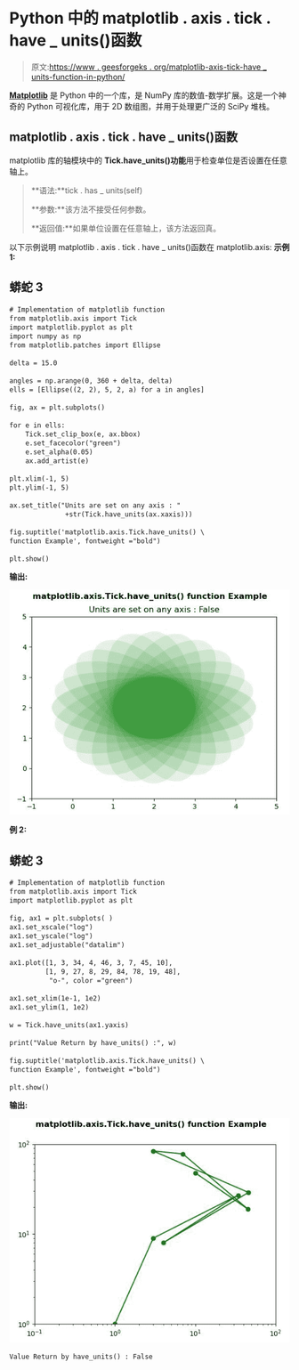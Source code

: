 # Python 中的 matplotlib . axis . tick . have _ units()函数

> 原文:[https://www . geesforgeks . org/matplotlib-axis-tick-have _ units-function-in-python/](https://www.geeksforgeeks.org/matplotlib-axis-tick-have_units-function-in-python/)

[**Matplotlib**](https://www.geeksforgeeks.org/python-introduction-matplotlib/) 是 Python 中的一个库，是 NumPy 库的数值-数学扩展。这是一个神奇的 Python 可视化库，用于 2D 数组图，并用于处理更广泛的 SciPy 堆栈。

## matplotlib . axis . tick . have _ units()函数

matplotlib 库的轴模块中的 **Tick.have_units()功能**用于检查单位是否设置在任意轴上。

> **语法:**tick . has _ units(self)
> 
> **参数:**该方法不接受任何参数。
> 
> **返回值:**如果单位设置在任意轴上，该方法返回真。

以下示例说明 matplotlib . axis . tick . have _ units()函数在 matplotlib.axis:
**示例 1:**

## 蟒蛇 3

```
# Implementation of matplotlib function
from matplotlib.axis import Tick
import matplotlib.pyplot as plt  
import numpy as np  
from matplotlib.patches import Ellipse  

delta = 15.0

angles = np.arange(0, 360 + delta, delta)  
ells = [Ellipse((2, 2), 5, 2, a) for a in angles]  

fig, ax = plt.subplots()  

for e in ells:  
    Tick.set_clip_box(e, ax.bbox)
    e.set_facecolor("green")
    e.set_alpha(0.05)  
    ax.add_artist(e)  

plt.xlim(-1, 5)  
plt.ylim(-1, 5) 

ax.set_title("Units are set on any axis : "
              +str(Tick.have_units(ax.xaxis)))  

fig.suptitle('matplotlib.axis.Tick.have_units() \
function Example', fontweight ="bold")  

plt.show() 
```

**输出:**

![](img/497f39d145c404a61a9e68c4248dfc4f.png)

**例 2:**

## 蟒蛇 3

```
# Implementation of matplotlib function
from matplotlib.axis import Tick
import matplotlib.pyplot as plt 

fig, ax1 = plt.subplots( ) 
ax1.set_xscale("log") 
ax1.set_yscale("log") 
ax1.set_adjustable("datalim") 

ax1.plot([1, 3, 34, 4, 46, 3, 7, 45, 10], 
         [1, 9, 27, 8, 29, 84, 78, 19, 48], 
          "o-", color ="green") 

ax1.set_xlim(1e-1, 1e2) 
ax1.set_ylim(1, 1e2) 

w = Tick.have_units(ax1.yaxis) 

print("Value Return by have_units() :", w)    

fig.suptitle('matplotlib.axis.Tick.have_units() \
function Example', fontweight ="bold")  

plt.show() 
```

**输出:**

![](img/e02cb5eab480b42c4490347bd10b67a8.png)

```
Value Return by have_units() : False

```